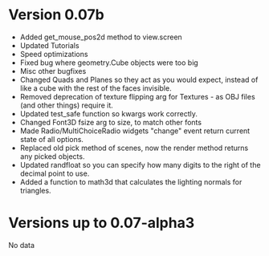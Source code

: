# Version 0.07b #
  * Added get\_mouse\_pos2d method to view.screen
  * Updated Tutorials
  * Speed optimizations
  * Fixed bug where geometry.Cube objects were too big
  * Misc other bugfixes
  * Changed Quads and Planes so they act as you would expect, instead of like a cube with the rest of the faces invisible.
  * Removed deprecation of texture flipping arg for Textures - as OBJ files (and other things) require it.
  * Updated test\_safe function so kwargs work correctly.
  * Changed Font3D fsize arg to size, to match other fonts
  * Made Radio/MultiChoiceRadio widgets "change" event return current state of all options.
  * Replaced old pick method of scenes, now the render method returns any picked objects.
  * Updated randfloat so you can specify how many digits to the right of the decimal point to use.
  * Added a function to math3d that calculates the lighting normals for triangles.

# Versions up to 0.07-alpha3 #
No data